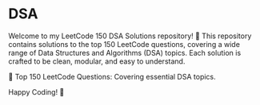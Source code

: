 # DSA

Welcome to my LeetCode 150 DSA Solutions repository! 🎯 This repository contains solutions to the top 150 LeetCode questions, covering a wide range of Data Structures and Algorithms (DSA) topics. Each solution is crafted to be clean, modular, and easy to understand.

📖 Top 150 LeetCode Questions: Covering essential DSA topics.

Happy Coding! 🌟
